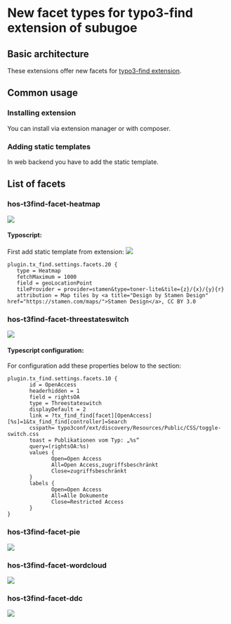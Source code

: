 # New facet types for typo3-find extension of subugoe

## Basic architecture

These extensions offer new facets for [typo3-find extension](https://github.com/subugoe/typo3-find). 

## Common usage
### Installing extension
You can install via extension manager or with composer.
### Adding static templates
In web backend you have to add the static template.

## List of facets

### hos-t3find-facet-heatmap

![](https://i.imgur.com/RH0oepr.png)

#### Typoscript:

First add static template from extension:
![](https://i.imgur.com/elosoQQ.png)

```
plugin.tx_find.settings.facets.20 {
   type = Heatmap
   fetchMaximum = 1000
   field = geoLocationPoint 
   tileProvider = provider=stamen&type=toner-lite&tile={z}/{x}/{y}{r}
   attribution = Map tiles by <a title="Design by Stamen Design" href="https://stamen.com/maps/">Stamen Design</a>, CC BY 3.0
```

### hos-t3find-facet-threestateswitch

![](https://i.imgur.com/nZOk1ft.png)

#### Typescript configuration:

For configuration add these properties below to the section:
```
plugin.tx_find.settings.facets.10 {
       id = OpenAccess
       headerhidden = 1
       field = rightsOA
       type = Threestateswitch
       displayDefault = 2
       link = ?tx_find_find[facet][OpenAccess][%s]=1&tx_find_find[controller]=Search
       csspath= typo3conf/ext/discovery/Resources/Public/CSS/toggle-switch.css
       toast = Publikationen vom Typ: „%s“
       query=(rightsOA:%s)
       values {
              Open=Open Access
              All=Open Access,zugriffsbeschränkt
              Close=zugriffsbeschränkt
       }
       labels {
              Open=Open Access
              All=Alle Dokumente
              Close=Restricted Access 
       }
}
```
### hos-t3find-facet-pie

![](https://i.imgur.com/vejQE2M.png)

### hos-t3find-facet-wordcloud

![](https://i.imgur.com/g2FVhXE.png)

### hos-t3find-facet-ddc
![](https://i.imgur.com/7yyQNYf.png)
